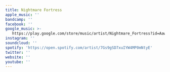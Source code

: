 ```yaml
---
title: Nightmare Fortress
apple_music: ''
bandcamp: ''
facebook: ''
google_music: >-
   https://play.google.com/store/music/artist/Nightmare_Fortress?id=Aawenyfavc7phc3v5ruoairokde
instagram: ''
soundcloud: ''
spotify: 'https://open.spotify.com/artist/7Gs9gSD7xuIYW4MP0mNtyE'
twitter: ''
website: ''
youtube: ''
---
```

